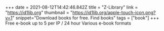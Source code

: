 +++
date = 2021-08-12T14:42:46.842Z
title = "Z-Library"
link = "https://id1lib.org"
thumbnail = "https://id1lib.org/apple-touch-icon.png?v=1"
snippet="Download books for free. Find books"
tags = ["book"]
+++
Free e-book up to 5 per IP / 24 hour
Various e-book formats
